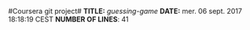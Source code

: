 #Coursera git project#
**TITLE:**  *guessing-game*
**DATE:**  mer. 06 sept. 2017 18:18:19 CEST
**NUMBER OF LINES**:  41
